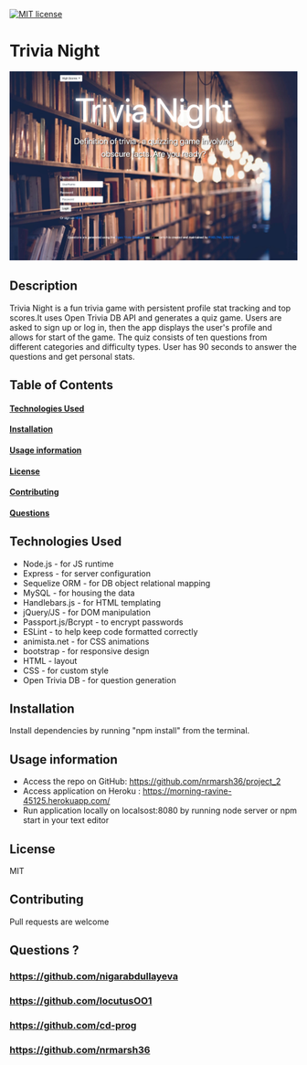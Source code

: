 [![MIT license](https://img.shields.io/badge/License-MIT-blue.svg)](https://lbesson.mit-license.org/)

# Trivia Night

<img src="public/img/trivia-night.png">

## Description
Trivia Night is a fun trivia game with persistent profile stat tracking and top scores.It uses Open Trivia DB API and generates a quiz game. Users are asked to sign up or log in, then the app displays the user's profile and allows for start of the game. The quiz consists of ten questions from different categories and difficulty types. User has 90 seconds to answer the questions and get personal stats.



## Table of Contents

#### [Technologies Used](https://github.com/nrmarsh36/project_2/blob/master/README.md#technologies-used)
#### [Installation](https://github.com/nrmarsh36/project_2/blob/master/README.md#installation)
#### [Usage information](https://github.com/nrmarsh36/project_2/blob/master/README.md#usage-information)
#### [License](https://github.com/nrmarsh36/project_2/blob/master/README.md#license)
#### [Contributing](https://github.com/nrmarsh36/project_2/blob/master/README.md#contributing)
#### [Questions](https://github.com/nrmarsh36/project_2/blob/master/README.md#questions)

## Technologies Used

* Node.js - for JS runtime
* Express - for server configuration
* Sequelize ORM - for DB object relational mapping
* MySQL - for housing the data
* Handlebars.js - for HTML templating
* jQuery/JS - for DOM manipulation
* Passport.js/Bcrypt - to encrypt passwords
* ESLint - to help keep code formatted correctly
* animista.net - for CSS animations
* bootstrap - for responsive design
* HTML - layout
* CSS - for custom style
* Open Trivia DB - for question generation

## Installation
Install dependencies by running "npm install" from the terminal. 

## Usage information
* Access the repo on GitHub: https://github.com/nrmarsh36/project_2
* Access application on Heroku : https://morning-ravine-45125.herokuapp.com/
* Run application locally on localsost:8080 by running node server or npm start in your text editor

## License
MIT

## Contributing
Pull requests are welcome

## Questions ?
### https://github.com/nigarabdullayeva
### https://github.com/locutusOO1
### https://github.com/cd-prog
### https://github.com/nrmarsh36

